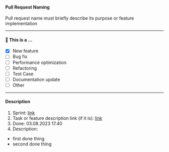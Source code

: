 #### Pull Request Naming

Pull request name must briefly describe its purpose or feature implementation

---

#### 🤔 This is a ...

- [x] New feature
- [ ] Bug fix
- [ ] Performance optimization
- [ ] Refactoring
- [ ] Test Case
- [ ] Documentation update
- [ ] Other

---

#### Description

1. Sprint: [link](https://github.com/rolling-scopes-school/tasks/blob/master/tasks/eCommerce-Application/Sprints/Sprint%231.md)
2. Task or feature description link (if it is): [link](https://github.com/rolling-scopes-school/tasks/blob/master/tasks/eCommerce-Application/Sprints/Sprint1/RSS-ECOMM-1_21.md)
3. Done: 03.08.2023 17.40
4. Description: 
  - first done thing
  - second done thing
